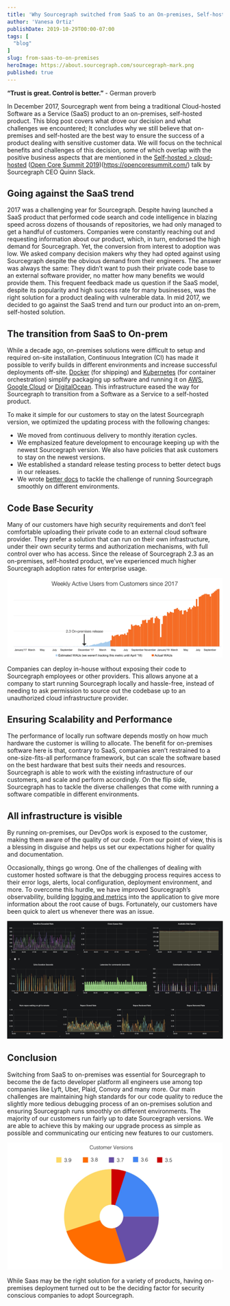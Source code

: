 ```yaml
---
title: 'Why Sourcegraph switched from SaaS to an On-premises, Self-hosted Software'
author: 'Vanesa Ortiz'
publishDate: 2019-10-29T00:00-07:00
tags: [
  "blog"
]
slug: from-saas-to-on-premises
heroImage: https://about.sourcegraph.com/sourcegraph-mark.png
published: true
---
```


 **“Trust is great. Control is better.”** - German proverb

In December 2017, Sourcegraph went from being a traditional Cloud-hosted Software as a Service (SaaS) product to an on-premises, self-hosted product. This blog post covers what drove our decision and what challenges we encountered; It concludes why we still believe that on-premises and self-hosted are the best way to ensure the success of a product dealing with sensitive customer data. We will focus on the technical benefits and challenges of this decision, some of which overlap with the positive business aspects that are mentioned in the [Self-hosted > cloud-hosted](https://docs.google.com/presentation/d/1SpTssaLfALx3SIQj5xkA0ZO8l_6tcuLacQtMqeJubo4) ([Open Core Summit 2019](https://opencoresummit.com/))(https://opencoresummit.com/) talk by Sourcegraph CEO Quinn Slack.

## Going against the SaaS trend
2017 was a challenging year for Sourcegraph. Despite having launched a SaaS product that performed code search and code intelligence in blazing speed across dozens of thousands of repositories, we had only managed to get a handful of customers. Companies were constantly reaching out and requesting information about our product, which, in turn, endorsed the high demand for Sourcegraph. Yet, the conversion from interest to adoption was low. We asked company decision makers why they had opted against using Sourcegraph despite the obvious demand from their engineers. The answer was always the same: They didn’t want to push their private code base to an external software provider, no matter how many benefits we would provide them. This frequent feedback made us question if the SaaS model, despite its popularity and high success rate for many businesses, was the right solution for a product dealing with vulnerable data.
In mid 2017, we decided to go against the SaaS trend and turn our product into an on-prem, self-hosted solution.

## The transition from SaaS to On-prem
While a decade ago, on-premises solutions were difficult to setup and required on-site installation, Continuous Integration (CI) has made it possible to verify builds in different environments and increase successful deployments off-site. [Docker](https://docs.sourcegraph.com/admin/install/docker) (for shipping) and [Kubernetes](https://github.com/sourcegraph/deploy-sourcegraph) (for container orchestration) simplify packaging up software and running it on [AWS](https://docs.sourcegraph.com/admin/install/docker/aws), [Google Cloud](https://docs.sourcegraph.com/admin/install/docker/google_cloud) or [DigitalOcean](https://docs.sourcegraph.com/admin/install/docker/digitalocean). This infrastructure eased the way for Sourcegraph to transition from a Software as a Service to a self-hosted product.

To make it simple for our customers to stay on the latest Sourcegraph version, we optimized the updating process with the following changes:

- We moved from continuous delivery to monthly iteration cycles.
- We emphasized feature development to encourage keeping up with the newest Sourcegraph version. We also have policies that ask customers to stay on the newest versions.
- We established a standard release testing process to better detect bugs in our releases.
- We wrote [better docs](https://docs.sourcegraph.com/admin/install) to tackle the challenge of running Sourcegraph smoothly on different environments.

## Code Base Security
Many of our customers have high security requirements and don’t feel comfortable uploading their private code to an external cloud software provider. They prefer a solution that can run on their own infrastructure, under their own security terms and authorization mechanisms, with full control over who has access. Since the release of Sourcegraph 2.3 as an on-premises, self-hosted product, we’ve experienced much higher Sourcegraph adoption rates for enterprise usage.

![Weekly Active Users from Customers since 2017](images/on-prem-customerWAUs.jpg "Weekly Active Users from Customers since 2017")

Companies can deploy in-house without exposing their code to Sourcegraph employees or other providers. This allows anyone at a company to start running Sourcegraph locally and hassle-free, instead of needing to ask permission to source out the codebase up to an unauthorized cloud infrastructure provider.

## Ensuring Scalability and Performance
The performance of locally run software depends mostly on how much hardware the customer is willing to allocate. The benefit for on-premises software here is that, contrary to SaaS, companies aren’t restrained to a one-size-fits-all performance framework, but can scale the software based on the best hardware that best suits their needs and resources. Sourcegraph is able to work with the existing infrastructure of our customers, and scale and perform accordingly. 
On the flip side, Sourcegraph has to tackle the diverse challenges that come with running a software compatible in different environments.

## All infrastructure is visible
By running on-premises, our DevOps work is exposed to the customer, making them aware of the quality of our code. From our point of view, this is a blessing in disguise and helps us set our expectations higher for quality and documentation.

Occasionally, things go wrong. One of the challenges of dealing with customer hosted software is that the debugging process requires access to their error logs, alerts, local configuration, deployment environment, and more. To overcome this hurdle, we have improved Sourcegraph’s observability, building [logging and metrics](https://docs.sourcegraph.com/admin/monitoring_and_tracing) into the application to give more information about the root cause of bugs. Fortunately, our customers have been quick to alert us whenever there was an issue.

![Grafana dashboard for monitoring Sourcegraph instance health](images/3.9-grafana-dashboard.png "Grafana dashboard for monitoring Sourcegraph instance health")

## Conclusion
Switching from SaaS to on-premises was essential for Sourcegraph to become the de facto developer platform all engineers use among top companies like Lyft, Uber, Plaid, Convoy and many more. Our main challenges are maintaining high standards for our code quality to reduce the slightly more tedious debugging process of an on-premises solution and ensuring Sourcegraph runs smoothly on different environments. The majority of our customers run fairly up to date Sourcegraph versions. We are able to achieve this by making our upgrade process as simple as possible and communicating our enticing new features to our customers. 

![Customer versions](images/on-prem-customerversions.jpg "Customer versions")

While Saas may be the right solution for a variety of products, having on-premises deployment turned out to be the deciding factor for security conscious companies to adopt Sourcegraph.
